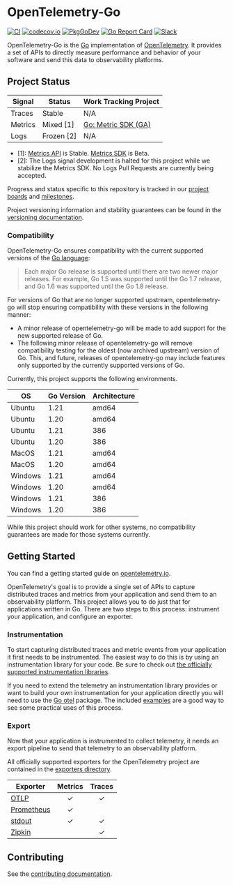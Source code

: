 # OpenTelemetry-Go

[![CI](https://github.com/open-telemetry/opentelemetry-go/workflows/ci/badge.svg)](https://github.com/open-telemetry/opentelemetry-go/actions?query=workflow%3Aci+branch%3Amain)
[![codecov.io](https://codecov.io/gh/open-telemetry/opentelemetry-go/coverage.svg?branch=main)](https://app.codecov.io/gh/open-telemetry/opentelemetry-go?branch=main)
[![PkgGoDev](https://pkg.go.dev/badge/go.opentelemetry.io/otel)](https://pkg.go.dev/go.opentelemetry.io/otel)
[![Go Report Card](https://goreportcard.com/badge/go.opentelemetry.io/otel)](https://goreportcard.com/report/go.opentelemetry.io/otel)
[![Slack](https://img.shields.io/badge/slack-@cncf/otel--go-brightgreen.svg?logo=slack)](https://cloud-native.slack.com/archives/C01NPAXACKT)

OpenTelemetry-Go is the [Go](https://golang.org/) implementation of [OpenTelemetry](https://opentelemetry.io/).
It provides a set of APIs to directly measure performance and behavior of your software and send this data to observability platforms.

## Project Status

| Signal  | Status     | Work Tracking Project |
|---------|------------|-----------------------|
| Traces  | Stable     | N/A                   |
| Metrics | Mixed [1]  | [Go: Metric SDK (GA)] |
| Logs    | Frozen [2] | N/A                   |

[Go: Metric SDK (GA)]: https://github.com/orgs/open-telemetry/projects/34

- [1]: [Metrics API](https://pkg.go.dev/go.opentelemetry.io/otel/metric) is Stable. [Metrics SDK](https://pkg.go.dev/go.opentelemetry.io/otel/sdk/metric) is Beta.
- [2]: The Logs signal development is halted for this project while we stabilize the Metrics SDK.
   No Logs Pull Requests are currently being accepted.

Progress and status specific to this repository is tracked in our
[project boards](https://github.com/open-telemetry/opentelemetry-go/projects)
and
[milestones](https://github.com/open-telemetry/opentelemetry-go/milestones).

Project versioning information and stability guarantees can be found in the
[versioning documentation](VERSIONING.md).

### Compatibility

OpenTelemetry-Go ensures compatibility with the current supported versions of
the [Go language](https://golang.org/doc/devel/release#policy):

> Each major Go release is supported until there are two newer major releases.
> For example, Go 1.5 was supported until the Go 1.7 release, and Go 1.6 was supported until the Go 1.8 release.

For versions of Go that are no longer supported upstream, opentelemetry-go will
stop ensuring compatibility with these versions in the following manner:

- A minor release of opentelemetry-go will be made to add support for the new
  supported release of Go.
- The following minor release of opentelemetry-go will remove compatibility
  testing for the oldest (now archived upstream) version of Go. This, and
  future, releases of opentelemetry-go may include features only supported by
  the currently supported versions of Go.

Currently, this project supports the following environments.

| OS      | Go Version | Architecture |
|---------|------------|--------------|
| Ubuntu  | 1.21       | amd64        |
| Ubuntu  | 1.20       | amd64        |
| Ubuntu  | 1.21       | 386          |
| Ubuntu  | 1.20       | 386          |
| MacOS   | 1.21       | amd64        |
| MacOS   | 1.20       | amd64        |
| Windows | 1.21       | amd64        |
| Windows | 1.20       | amd64        |
| Windows | 1.21       | 386          |
| Windows | 1.20       | 386          |

While this project should work for other systems, no compatibility guarantees
are made for those systems currently.

## Getting Started

You can find a getting started guide on [opentelemetry.io](https://opentelemetry.io/docs/go/getting-started/).

OpenTelemetry's goal is to provide a single set of APIs to capture distributed
traces and metrics from your application and send them to an observability
platform. This project allows you to do just that for applications written in
Go. There are two steps to this process: instrument your application, and
configure an exporter.

### Instrumentation

To start capturing distributed traces and metric events from your application
it first needs to be instrumented. The easiest way to do this is by using an
instrumentation library for your code. Be sure to check out [the officially
supported instrumentation
libraries](https://github.com/open-telemetry/opentelemetry-go-contrib/tree/main/instrumentation).

If you need to extend the telemetry an instrumentation library provides or want
to build your own instrumentation for your application directly you will need
to use the
[Go otel](https://pkg.go.dev/go.opentelemetry.io/otel)
package. The included [examples](./example/) are a good way to see some
practical uses of this process.

### Export

Now that your application is instrumented to collect telemetry, it needs an
export pipeline to send that telemetry to an observability platform.

All officially supported exporters for the OpenTelemetry project are contained in the [exporters directory](./exporters).

| Exporter                              | Metrics | Traces |
|---------------------------------------|:-------:|:------:|
| [OTLP](./exporters/otlp/)             |    ✓    |   ✓    |
| [Prometheus](./exporters/prometheus/) |    ✓    |        |
| [stdout](./exporters/stdout/)         |    ✓    |   ✓    |
| [Zipkin](./exporters/zipkin/)         |         |   ✓    |

## Contributing

See the [contributing documentation](CONTRIBUTING.md).
